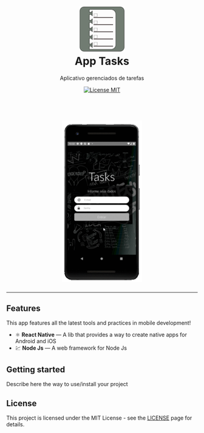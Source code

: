 <h1 align="center">
<br>
  <img src="https://github.com/diego-cardoso/tasks-frontend/blob/master/assets/logo-oficial.png" alt="logo" width="120">
<br>
App Tasks
</h1>

<p align="center">Aplicativo gerenciados de tarefas</p>

<p align="center">
  <a href="https://opensource.org/licenses/MIT">
    <img src="https://img.shields.io/badge/License-MIT-blue.svg" alt="License MIT">
  </a>
</p>

[//]: # (Add your gifs/images here:)
<h1 align="center">
<br>
  <img src="https://github.com/diego-cardoso/tasks-frontend/blob/master/App_Tasks.gif" alt="demo" height="425">
<br>
 </h1>
<hr />

## Features
[//]: # (Add the features of your project here:)
This app features all the latest tools and practices in mobile development!

- ⚛️ **React Native** — A lib that provides a way to create native apps for Android and iOS
- 💹 **Node Js** — A web framework for Node Js

## Getting started

Describe here the way to use/install your project


## License

This project is licensed under the MIT License - see the [LICENSE](https://opensource.org/licenses/MIT) page for details.

